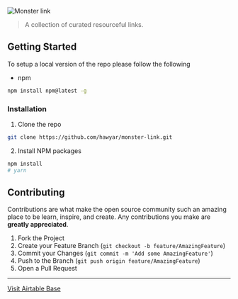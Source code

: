 ![Monster link](https://www.datocms-assets.com/36907/1604823812-banner.png)

> A collection of curated resourceful links.

## Getting Started

To setup a local version of the repo please follow the following

- npm

```sh
npm install npm@latest -g
```

### Installation

1. Clone the repo

```sh
git clone https://github.com/hawyar/monster-link.git
```

2. Install NPM packages

```sh
npm install
# yarn
```

## Contributing

Contributions are what make the open source community such an amazing place to be learn, inspire, and create. Any contributions you make are **greatly appreciated**.

1. Fork the Project
2. Create your Feature Branch (`git checkout -b feature/AmazingFeature`)
3. Commit your Changes (`git commit -m 'Add some AmazingFeature'`)
4. Push to the Branch (`git push origin feature/AmazingFeature`)
5. Open a Pull Request

---

[Visit Airtable Base](https://airtable.com/shrekkICXr9odpdKK)
